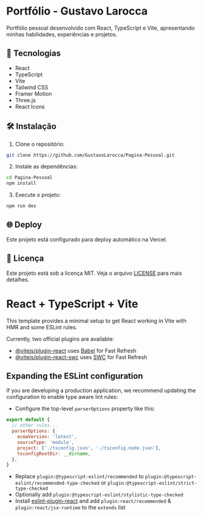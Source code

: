# Portfólio - Gustavo Larocca

Portfólio pessoal desenvolvido com React, TypeScript e Vite, apresentando minhas habilidades, experiências e projetos.

## 🚀 Tecnologias

- React
- TypeScript
- Vite
- Tailwind CSS
- Framer Motion
- Three.js
- React Icons

## 🛠️ Instalação

1. Clone o repositório:
```bash
git clone https://github.com/GustavoLarocca/Pagina-Pessoal.git
```

2. Instale as dependências:
```bash
cd Pagina-Pessoal
npm install
```

3. Execute o projeto:
```bash
npm run dev
```

## 🌐 Deploy

Este projeto está configurado para deploy automático na Vercel.

## 📝 Licença

Este projeto está sob a licença MIT. Veja o arquivo [LICENSE](LICENSE) para mais detalhes.

# React + TypeScript + Vite

This template provides a minimal setup to get React working in Vite with HMR and some ESLint rules.

Currently, two official plugins are available:

- [@vitejs/plugin-react](https://github.com/vitejs/vite-plugin-react/blob/main/packages/plugin-react/README.md) uses [Babel](https://babeljs.io/) for Fast Refresh
- [@vitejs/plugin-react-swc](https://github.com/vitejs/vite-plugin-react-swc) uses [SWC](https://swc.rs/) for Fast Refresh

## Expanding the ESLint configuration

If you are developing a production application, we recommend updating the configuration to enable type aware lint rules:

- Configure the top-level `parserOptions` property like this:

```js
export default {
  // other rules...
  parserOptions: {
    ecmaVersion: 'latest',
    sourceType: 'module',
    project: ['./tsconfig.json', './tsconfig.node.json'],
    tsconfigRootDir: __dirname,
  },
}
```

- Replace `plugin:@typescript-eslint/recommended` to `plugin:@typescript-eslint/recommended-type-checked` or `plugin:@typescript-eslint/strict-type-checked`
- Optionally add `plugin:@typescript-eslint/stylistic-type-checked`
- Install [eslint-plugin-react](https://github.com/jsx-eslint/eslint-plugin-react) and add `plugin:react/recommended` & `plugin:react/jsx-runtime` to the `extends` list
